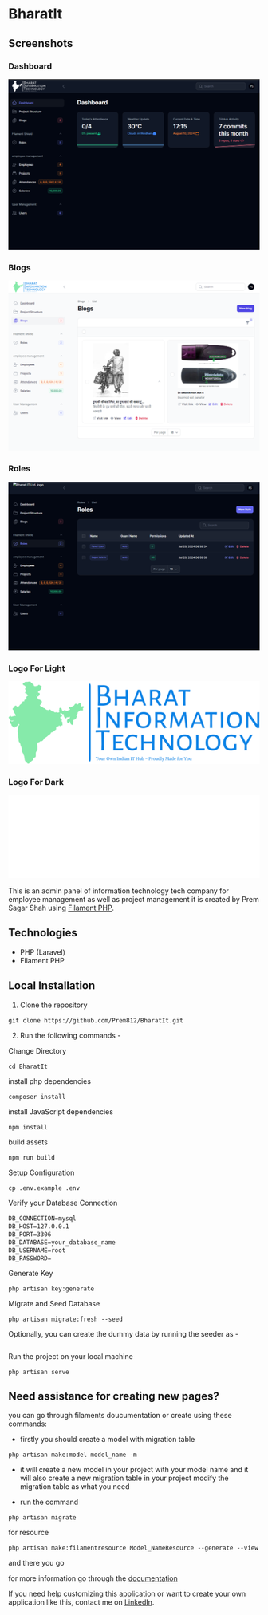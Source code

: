 # BharatIt

## Screenshots

### Dashboard

![Bharat It Ltd. dark-dashboard screenshot](screenshots/bharat-home-dark.png "Bharat It Ltd. dashboard dark screenshot")

### Blogs

![Bharat It Ltd. Blogs Overview screenshot](screenshots/bharat-blogs-light.png "Bharat It Ltd. Blogs Overview dark screenshot")

### Roles

![Bharat It Ltd. Roles Overview screenshot](screenshots/roles-dark.png "Bharat It Ltd. roles Overview screenshot")

### Logo For Light

![Bharat It Ltd. Logo screenshot](screenshots/logo-dark.png "Bharat It Ltd. logo screenshot")

### Logo For Dark

![Bharat It Ltd. Logo screenshot](screenshots/logo-light.png "Bharat It Ltd. logo screenshot")


This is an admin panel of information technology tech company for employee management as well as project management it is created by Prem Sagar Shah using [Filament PHP](https://filamentphp.com/).

## Technologies

-   PHP (Laravel)
-   Filament PHP

## Local Installation

1. Clone the repository

```
git clone https://github.com/Prem812/BharatIt.git
```

2. Run the following commands -


Change Directory

```
cd BharatIt
```


install php dependencies

```
composer install
```


install JavaScript dependencies

```
npm install
```


build assets

```
npm run build 
```


Setup Configuration

```
cp .env.example .env
```


Verify your Database Connection

```
DB_CONNECTION=mysql
DB_HOST=127.0.0.1
DB_PORT=3306
DB_DATABASE=your_database_name
DB_USERNAME=root
DB_PASSWORD=
```

Generate Key

```
php artisan key:generate
```


Migrate and Seed Database

```
php artisan migrate:fresh --seed
```


Optionally, you can create the dummy data by running the seeder as -

```php artisan db:seed
```


Run the project on your local machine

```
php artisan serve
```

## Need assistance for creating new pages?


you can go through filaments doucumentation or create using these commands:

-  firstly you should create a model with migration table

```
php artisan make:model model_name -m
```

-  it will create a new model in your project with your model name and it will also create a new migration table in your project modify the migration table as what you need

-  run the command 

```
php artisan migrate
```

for resource

```
php artisan make:filamentresource Model_NameResource --generate --view
```

and there you go

for more information go through the [documentation](https://filamentphp.com/docs/3.x/panels/installation)


If you need help customizing this application or want to create your own application like this, contact me on [LinkedIn](https://www.linkedin.com/in/prem-sagar-shah-267921174/).
